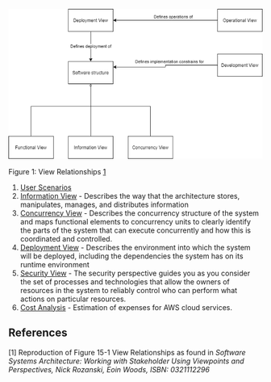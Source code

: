 ![Views context](../img/view-context.png)

Figure 1: View Relationships [1](#references)

1. [User Scenarios](./UserScenariosPerspective.md)
1. [Information View](./InformationModels.md) - Describes the way that the architecture stores, manipulates, manages, and distributes information
1. [Concurrency View](./Concurrency.md) - Describes the concurrency structure of the system and maps functional elements to concurrency units to clearly identify the parts of the system that can execute concurrently and how this is coordinated and controlled.
1. [Deployment View](./DeploymentView.md) - Describes the environment into which the system will be deployed, including the dependencies the system has on its runtime environment
1. [Security View](./Security.md) - The security perspective guides you as you consider the set of processes and technologies that allow the owners of resources in the system to reliably control who can perform what actions on particular resources.
6. [Cost Analysis](./CostAnalysis.md) - Estimation of expenses for AWS cloud services.

## References
[1] Reproduction of Figure 15-1 View Relationships as found in _Software Systems Architecture: Working with Stakeholder Using Viewpoints and Perspectives, Nick Rozanski, Eoin Woods, ISBN: 0321112296_
